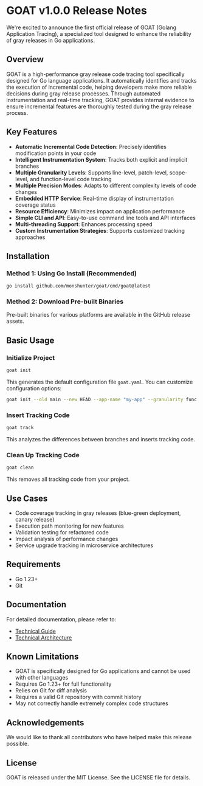 # GOAT v1.0.0 Release Notes

We're excited to announce the first official release of GOAT (Golang Application Tracing), a specialized tool designed to enhance the reliability of gray releases in Go applications.

## Overview

GOAT is a high-performance gray release code tracing tool specifically designed for Go language applications. It automatically identifies and tracks the execution of incremental code, helping developers make more reliable decisions during gray release processes. Through automated instrumentation and real-time tracking, GOAT provides internal evidence to ensure incremental features are thoroughly tested during the gray release process.

## Key Features

- **Automatic Incremental Code Detection**: Precisely identifies modification points in your code
- **Intelligent Instrumentation System**: Tracks both explicit and implicit branches
- **Multiple Granularity Levels**: Supports line-level, patch-level, scope-level, and function-level code tracking
- **Multiple Precision Modes**: Adapts to different complexity levels of code changes
- **Embedded HTTP Service**: Real-time display of instrumentation coverage status
- **Resource Efficiency**: Minimizes impact on application performance
- **Simple CLI and API**: Easy-to-use command line tools and API interfaces
- **Multi-threading Support**: Enhances processing speed
- **Custom Instrumentation Strategies**: Supports customized tracking approaches

## Installation

### Method 1: Using Go Install (Recommended)

```bash
go install github.com/monshunter/goat/cmd/goat@latest
```

### Method 2: Download Pre-built Binaries

Pre-built binaries for various platforms are available in the GitHub release assets.

## Basic Usage

### Initialize Project

```bash
goat init
```

This generates the default configuration file `goat.yaml`. You can customize configuration options:

```bash
goat init --old main --new HEAD --app-name "my-app" --granularity func
```

### Insert Tracking Code

```bash
goat track
```

This analyzes the differences between branches and inserts tracking code.

### Clean Up Tracking Code

```bash
goat clean
```

This removes all tracking code from your project.

## Use Cases

- Code coverage tracking in gray releases (blue-green deployment, canary release)
- Execution path monitoring for new features
- Validation testing for refactored code
- Impact analysis of performance changes
- Service upgrade tracking in microservice architectures

## Requirements

- Go 1.23+
- Git

## Documentation

For detailed documentation, please refer to:
- [Technical Guide](docs/technical-guide.md)
- [Technical Architecture](docs/technical-architecture.md)

## Known Limitations

- GOAT is specifically designed for Go applications and cannot be used with other languages
- Requires Go 1.23+ for full functionality
- Relies on Git for diff analysis
- Requires a valid Git repository with commit history
- May not correctly handle extremely complex code structures

## Acknowledgements

We would like to thank all contributors who have helped make this release possible.

## License

GOAT is released under the MIT License. See the LICENSE file for details.
